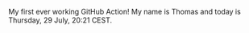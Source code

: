My first ever working GitHub Action!
My name is Thomas and today is Thursday, 29 July, 20:21 CEST. 
